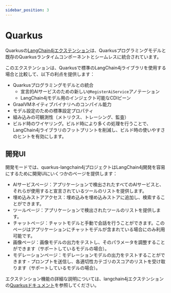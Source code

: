 ```yaml
---
sidebar_position: 3
---
```


# Quarkus

Quarkusの[LangChain4jエクステンション](https://quarkus.io/extensions/io.quarkiverse.langchain4j/quarkus-langchain4j-core/)は、Quarkusプログラミングモデルと既存のQuarkusランタイムコンポーネントとシームレスに統合されています。

このエクステンションは、Quarkusで標準のLangChain4jライブラリを使用する場合と比較して、以下の利点を提供します：

- Quarkusプログラミングモデルとの統合
    - 宣言的AIサービスのための新しい`@RegisterAiService`アノテーション
    - LangChain4jモデル用のインジェクト可能なCDIビーン
- GraalVMネイティブバイナリへのコンパイル能力
- モデル設定のための標準設定プロパティ
- 組み込みの可観測性（メトリクス、トレーシング、監査）
- ビルド時のワイヤリング。ビルド時により多くの処理を行うことで、LangChain4jライブラリのフットプリントを削減し、ビルド時の使いやすさのヒントを有効にします。


## 開発UI

開発モードでは、quarkus-langchain4jプロジェクトはLangChain4j開発を容易にするために開発UIにいくつかのページを提供します：

- AIサービスページ：アプリケーションで検出されたすべてのAIサービスと、それらが使用すると宣言されているツールのリストを提供します。
- 埋め込みストアアクセス：埋め込みを埋め込みストアに追加し、検索することができます。
- ツールページ：アプリケーションで検出されたツールのリストを提供します。
- チャットページ：チャットモデルと手動で会話を行うことができます。このページはアプリケーションにチャットモデルが含まれている場合にのみ利用可能です。
- 画像ページ：画像モデルの出力をテストし、そのパラメータを調整することができます（サポートしているモデルの場合）。
- モデレーションページ：モデレーションモデルの出力をテストすることができます - プロンプトを送信し、各適切性カテゴリのスコアのリストを受け取ります（サポートしているモデルの場合）。


エクステンション機能の詳細な説明については、langchain4jエクステンションの[Quarkusドキュメント](https://docs.quarkiverse.io/quarkus-langchain4j/dev/)を参照してください。 